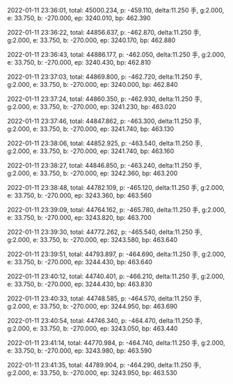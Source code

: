 2022-01-11 23:36:01, total: 45000.234, p: -459.110, delta:11.250 手, g:2.000, e: 33.750, b: -270.000, ep: 3240.010, bp: 462.390

2022-01-11 23:36:22, total: 44856.637, p: -462.870, delta:11.250 手, g:2.000, e: 33.750, b: -270.000, ep: 3240.170, bp: 462.880

2022-01-11 23:36:43, total: 44886.177, p: -462.050, delta:11.250 手, g:2.000, e: 33.750, b: -270.000, ep: 3240.430, bp: 462.810

2022-01-11 23:37:03, total: 44869.800, p: -462.720, delta:11.250 手, g:2.000, e: 33.750, b: -270.000, ep: 3240.000, bp: 462.840

2022-01-11 23:37:24, total: 44860.350, p: -462.930, delta:11.250 手, g:2.000, e: 33.750, b: -270.000, ep: 3241.230, bp: 463.020

2022-01-11 23:37:46, total: 44847.862, p: -463.300, delta:11.250 手, g:2.000, e: 33.750, b: -270.000, ep: 3241.740, bp: 463.130

2022-01-11 23:38:06, total: 44852.925, p: -463.540, delta:11.250 手, g:2.000, e: 33.750, b: -270.000, ep: 3241.740, bp: 463.160

2022-01-11 23:38:27, total: 44846.850, p: -463.240, delta:11.250 手, g:2.000, e: 33.750, b: -270.000, ep: 3242.360, bp: 463.200

2022-01-11 23:38:48, total: 44782.109, p: -465.120, delta:11.250 手, g:2.000, e: 33.750, b: -270.000, ep: 3243.360, bp: 463.560

2022-01-11 23:39:09, total: 44764.162, p: -465.780, delta:11.250 手, g:2.000, e: 33.750, b: -270.000, ep: 3243.820, bp: 463.700

2022-01-11 23:39:30, total: 44772.262, p: -465.540, delta:11.250 手, g:2.000, e: 33.750, b: -270.000, ep: 3243.580, bp: 463.640

2022-01-11 23:39:51, total: 44793.897, p: -464.690, delta:11.250 手, g:2.000, e: 33.750, b: -270.000, ep: 3244.430, bp: 463.640

2022-01-11 23:40:12, total: 44740.401, p: -466.210, delta:11.250 手, g:2.000, e: 33.750, b: -270.000, ep: 3244.430, bp: 463.830

2022-01-11 23:40:33, total: 44748.585, p: -464.570, delta:11.250 手, g:2.000, e: 33.750, b: -270.000, ep: 3244.950, bp: 463.690

2022-01-11 23:40:54, total: 44746.340, p: -464.470, delta:11.250 手, g:2.000, e: 33.750, b: -270.000, ep: 3243.050, bp: 463.440

2022-01-11 23:41:14, total: 44770.984, p: -464.740, delta:11.250 手, g:2.000, e: 33.750, b: -270.000, ep: 3243.980, bp: 463.590

2022-01-11 23:41:35, total: 44789.904, p: -464.290, delta:11.250 手, g:2.000, e: 33.750, b: -270.000, ep: 3243.950, bp: 463.530